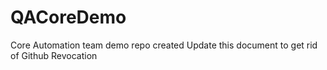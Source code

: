 # QACoreDemo
Core Automation team demo repo created
Update this document to get rid of Github Revocation
